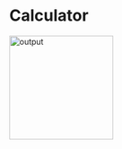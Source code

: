 # Calculator
<img width="185" alt="output" src="https://github.com/lakshmananmuniyasamy/Calculator/assets/146319047/68b42b40-54f1-4a26-acc2-b5ebbc679127">

